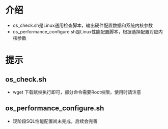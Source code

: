 # 介绍
- os_check.sh是Linux通用检查脚本，输出硬件配置数据和系统内核参数
- os_performance_configure.sh是Linux性能配置脚本，根据选择配置对应内核参数

# 提示
## os_check.sh
- wget 下载赋权执行即可，部分命令需要Root权限，使用时请注意
## os_performance_configure.sh
- 现阶段SQL性能配置尚未完成，后续会完善
 
